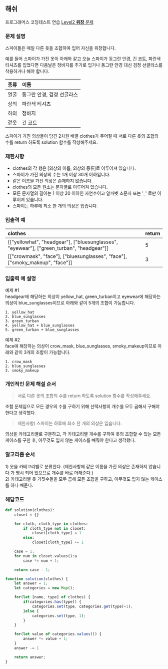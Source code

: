 ## 해쉬
프로그래머스 코딩테스트 연습 [Level2 **위장** 문제](https://programmers.co.kr/learn/courses/30/lessons/42578) 

### 문제 설명
스파이들은 매일 다른 옷을 조합하여 입어 자신을 위장합니다.

예를 들어 스파이가 가진 옷이 아래와 같고 오늘 스파이가 동그란 안경, 긴 코트, 파란색 티셔츠를 입었다면 다음날은 청바지를 추가로 입거나 동그란 안경 대신 검정 선글라스를 착용하거나 해야 합니다.

|종류|이름|
|:---|:---|
|얼굴|동그란 안경, 검정 선글라스|
|상의|파란색 티셔츠|
|하의|청바지|
|겉옷|긴 코트|

스파이가 가진 의상들이 담긴 2차원 배열 clothes가 주어질 때 서로 다른 옷의 조합의 수를 return 하도록 solution 함수를 작성해주세요.

### 제한사항
- clothes의 각 행은 [의상의 이름, 의상의 종류]로 이루어져 있습니다.
- 스파이가 가진 의상의 수는 1개 이상 30개 이하입니다.
- 같은 이름을 가진 의상은 존재하지 않습니다.
- clothes의 모든 원소는 문자열로 이루어져 있습니다.
- 모든 문자열의 길이는 1 이상 20 이하인 자연수이고 알파벳 소문자 또는 '_' 로만 이루어져 있습니다.
- 스파이는 하루에 최소 한 개의 의상은 입습니다.

### 입출력 예
|clothes|return|
|:---|:---|
|[["yellowhat", "headgear"], ["bluesunglasses", "eyewear"], ["green_turban", "headgear"]]	|5|
|[["crowmask", "face"], ["bluesunglasses", "face"], ["smoky_makeup", "face"]]|3|

### 입출력 예 설명
예제 #1   
headgear에 해당하는 의상이 yellow_hat, green_turban이고 eyewear에 해당하는 의상이 blue_sunglasses이므로 아래와 같이 5개의 조합이 가능합니다.
```
1. yellow_hat
2. blue_sunglasses
3. green_turban
4. yellow_hat + blue_sunglasses
5. green_turban + blue_sunglasses
```
예제 #2   
face에 해당하는 의상이 crow_mask, blue_sunglasses, smoky_makeup이므로 아래와 같이 3개의 조합이 가능합니다.
```
1. crow_mask
2. blue_sunglasses
3. smoky_makeup
```
### 개인적인 문제 해설 순서
> 서로 다른 옷의 조합의 수를 return 하도록 solution 함수를 작성해주세요.

조합 문제임으로 모든 경우의 수를 구하기 위해 선택사항의 개수를 모두 곱해서 구해야한다고 생각했다.

> 제한사항) 스파이는 하루에 최소 한 개의 의상은 입습니다.

의상을 카테고리별로 구분하고, 각 카테고리별 개수를 구하여 옷의 조합할 수 있는 모든 케이스를 구한 후, 아무것도 입지 않는 케이스를 빼줘야 한다고 생각했다.

### 알고리즘 순서
1\) 옷을 카테고리별로 분류한다. (제한사항에 같은 이름을 가진 의상은 존재하지 않습니다.가 명시 되어 있으므로  개수를 바로 더해준다.)   
2\) 카테고리별 옷 가짓수들을 모두 곱해 모든 조합을 구하고, 아무것도 입지 않는 케이스를 하나 빼준다. 

### 해답코드
```python
def solution(clothes):
    closet = {}

    for cloth, cloth_type in clothes:
        if cloth_type not in closet:
            closet[cloth_type] = 1
        else:
            closet[cloth_type] += 1

    case = 1;
    for num in closet.values():a
        case *= num + 1;

    return case - 1;
```
```js
function solution(clothes) {
    let answer = 1;
    let categories = new Map();

    for(let [name, type] of clothes) {
        if(categories.has(type)) {
            categories.set(type, categories.get(type)+1);
        }else {
            categories.set(type, 1);
        }
    }

    for(let value of categories.values()) {
        answer *= value + 1;
    }
    answer -= 1

    return answer;
}
```